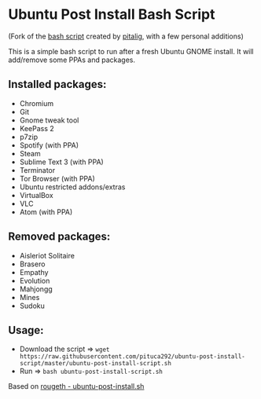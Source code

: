 # Ubuntu Post Install Bash Script

(Fork of the [bash script](https://github.com/pitalig/ubuntu-post-install-script) created by [pitalig](https://github.com/pitalig), with a few personal additions)

This is a simple bash script to run after a fresh Ubuntu GNOME install. It will add/remove some PPAs and packages.

## Installed packages:
- Chromium
- Git
- Gnome tweak tool
- KeePass 2
- p7zip
- Spotify (with PPA)
- Steam
- Sublime Text 3 (with PPA)
- Terminator
- Tor Browser (with PPA)
- Ubuntu restricted addons/extras
- VirtualBox
- VLC
- Atom (with PPA)

## Removed packages:
- Aisleriot Solitaire
- Brasero
- Empathy
- Evolution
- Mahjongg
- Mines
- Sudoku

## Usage:
- Download the script => `wget https://raw.githubusercontent.com/pituca292/ubuntu-post-install-script/master/ubuntu-post-install-script.sh`
- Run => `bash ubuntu-post-install-script.sh`

Based on [rougeth - ubuntu-post-install.sh](https://gist.github.com/rougeth/8108714)
